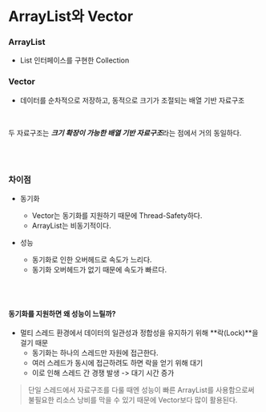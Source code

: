 ArrayList와 Vector
===

### ArrayList
* List 인터페이스를 구현한 Collection

### Vector
* 데이터를 순차적으로 저장하고, 동적으로 크기가 조절되는 배열 기반 자료구조

<br>

두 자료구조는 ***크기 확장이 가능한 배열 기반 자료구조***라는 점에서 거의 동일하다.

<br><br>

### 차이점

* 동기화
    - Vector는 동기화를 지원하기 때문에 Thread-Safety하다.
    - ArrayList는 비동기적이다.

* 성능
    - 동기화로 인한 오버헤드로 속도가 느리다.
    - 동기화 오버헤드가 없기 때문에 속도가 빠르다.

<br><br>

#### 동기화를 지원하면 왜 성능이 느릴까?
* 멀티 스레드 환경에서 데이터의 일관성과 정합성을 유지하기 위해 **락(Lock)**을 걸기 때문
    - 동기화는 하나의 스레드만 자원에 접근한다.
    - 여러 스레드가 동시에 접근하려도 하면 락을 얻기 위해 대기
    - 이로 인해 스레드 간 경쟁 발생 -> 대기 시간 증가

> 단일 스레드에서 자료구조를 다룰 때엔 성능이 빠른 ArrayList를 사용함으로써 불필요한 리소스 낭비를 막을 수 있기 때문에 Vector보다 많이 활용된다.
